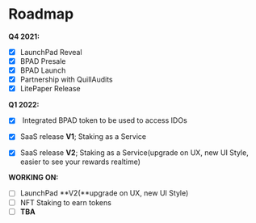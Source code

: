 # Roadmap

**Q4 2021:**

* [x] LaunchPad Reveal
* [x] BPAD Presale
* [x] BPAD Launch
* [x] Partnership with QuillAudits
* [x] LitePaper Release

**Q1 2022:**

* [x] &#x20;Integrated BPAD token to be used to access IDOs
* [x] SaaS release **V1**; Staking as a Service
* [x] SaaS release **V2**; Staking as a Service(upgrade on UX, new UI Style, easier to see your rewards realtime)



**WORKING ON:**

* [ ] LaunchPad **V2(**upgrade on UX, new UI Style)
* [ ] NFT Staking to earn tokens
* [ ] **TBA**
